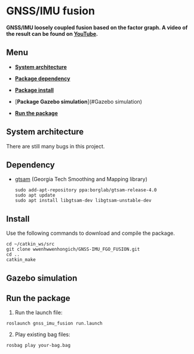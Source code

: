 # GNSS/IMU fusion

**GNSS/IMU loosely coupled fusion based on the factor graph. A video of the result can be found on [YouTube](https://youtu.be/xn7mffXxrPo).**


## Menu

  - [**System architecture**](#system-architecture)

  - [**Package dependency**](#dependency)

  - [**Package install**](#install)
  
  - [**Package Gazebo simulation**](#Gazebo simulation)

  - [**Run the package**](#run-the-package)

## System architecture
   There are still many bugs in this project.

## Dependency

- [gtsam](https://gtsam.org/get_started/) (Georgia Tech Smoothing and Mapping library)
  ```
  sudo add-apt-repository ppa:borglab/gtsam-release-4.0
  sudo apt update
  sudo apt install libgtsam-dev libgtsam-unstable-dev
  ```

## Install

Use the following commands to download and compile the package.

```
cd ~/catkin_ws/src
git clone wwenhwwenhongich/GNSS-IMU_FGO_FUSION.git
cd ..
catkin_make
```

## Gazebo simulation


## Run the package

1. Run the launch file:
```
roslaunch gnss_imu_fusion run.launch
```

2. Play existing bag files:
```
rosbag play your-bag.bag 
```

